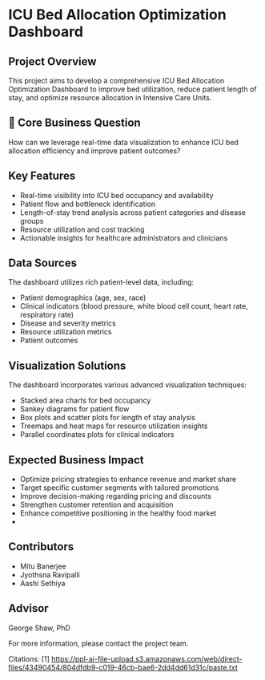 # ICU Bed Allocation Optimization Dashboard

## Project Overview

This project aims to develop a comprehensive ICU Bed Allocation Optimization Dashboard to improve bed utilization, reduce patient length of stay, and optimize resource allocation in Intensive Care Units.

## 🎯 Core Business Question

How can we leverage real-time data visualization to enhance ICU bed allocation efficiency and improve patient outcomes?

## Key Features

- Real-time visibility into ICU bed occupancy and availability
- Patient flow and bottleneck identification
- Length-of-stay trend analysis across patient categories and disease groups
- Resource utilization and cost tracking
- Actionable insights for healthcare administrators and clinicians

## Data Sources

The dashboard utilizes rich patient-level data, including:

- Patient demographics (age, sex, race)
- Clinical indicators (blood pressure, white blood cell count, heart rate, respiratory rate)
- Disease and severity metrics
- Resource utilization metrics
- Patient outcomes

## Visualization Solutions

The dashboard incorporates various advanced visualization techniques:

- Stacked area charts for bed occupancy
- Sankey diagrams for patient flow
- Box plots and scatter plots for length of stay analysis
- Treemaps and heat maps for resource utilization insights
- Parallel coordinates plots for clinical indicators

## Expected Business Impact

- Optimize pricing strategies to enhance revenue and market share
- Target specific customer segments with tailored promotions
- Improve decision-making regarding pricing and discounts
- Strengthen customer retention and acquisition
- Enhance competitive positioning in the healthy food market
- 

## Contributors

- Mitu Banerjee
- Jyothsna Ravipalli
- Aashi Sethiya

## Advisor

George Shaw, PhD

For more information, please contact the project team.

Citations:
[1] https://ppl-ai-file-upload.s3.amazonaws.com/web/direct-files/43490454/804dfdb9-c019-46cb-bae6-2dd4dd61d31c/paste.txt
